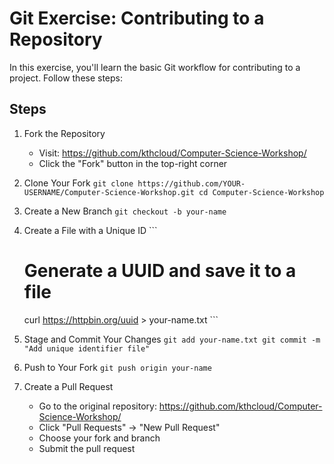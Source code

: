 # Git Exercise: Contributing to a Repository

In this exercise, you'll learn the basic Git workflow for contributing to a project. Follow these steps:

## Steps

1. Fork the Repository
   - Visit: https://github.com/kthcloud/Computer-Science-Workshop/
   - Click the "Fork" button in the top-right corner

2. Clone Your Fork   ```
   git clone https://github.com/YOUR-USERNAME/Computer-Science-Workshop.git
   cd Computer-Science-Workshop   ```

3. Create a New Branch   ```
   git checkout -b your-name   ```

4. Create a File with a Unique ID   ```
   # Generate a UUID and save it to a file
   curl https://httpbin.org/uuid > your-name.txt   ```

5. Stage and Commit Your Changes   ```
   git add your-name.txt
   git commit -m "Add unique identifier file"   ```

6. Push to Your Fork   ```
   git push origin your-name   ```

7. Create a Pull Request
   - Go to the original repository: https://github.com/kthcloud/Computer-Science-Workshop/
   - Click "Pull Requests" → "New Pull Request"
   - Choose your fork and branch
   - Submit the pull request

